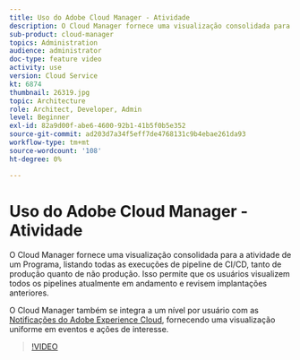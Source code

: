 ```yaml
---
title: Uso do Adobe Cloud Manager - Atividade
description: O Cloud Manager fornece uma visualização consolidada para a atividade de um Programa, listando todas as execuções de pipeline de CI/CD, tanto de produção quanto de não produção. Isso permite que os usuários visualizem todos os pipelines atualmente em andamento e revisem implantações anteriores.
sub-product: cloud-manager
topics: Administration
audience: administrator
doc-type: feature video
activity: use
version: Cloud Service
kt: 6874
thumbnail: 26319.jpg
topic: Architecture
role: Architect, Developer, Admin
level: Beginner
exl-id: 82a9d00f-abe6-4600-92b1-41b5f0b5e352
source-git-commit: ad203d7a34f5eff7de4768131c9b4ebae261da93
workflow-type: tm+mt
source-wordcount: '108'
ht-degree: 0%

---
```


# Uso do Adobe Cloud Manager - Atividade

O Cloud Manager fornece uma visualização consolidada para a atividade de um Programa, listando todas as execuções de pipeline de CI/CD, tanto de produção quanto de não produção. Isso permite que os usuários visualizem todos os pipelines atualmente em andamento e revisem implantações anteriores.

O Cloud Manager também se integra a um nível por usuário com as [Notificações do Adobe Experience Cloud](https://experienceleague.adobe.com/docs/experience-manager-cloud-manager/using/how-to-use/notifications.html), fornecendo uma visualização uniforme em eventos e ações de interesse.

>[!VIDEO](https://video.tv.adobe.com/v/26319/?quality=12&learn=on)
